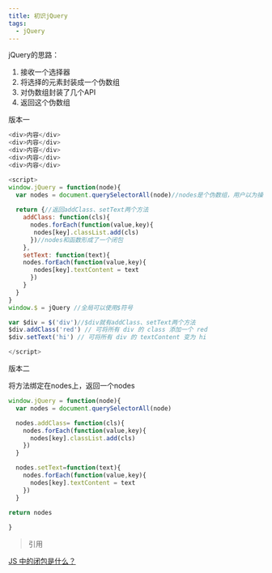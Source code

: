 ```yaml
---
title: 初识jQuery
tags:
  - jQuery
---
```


jQuery的思路：

1. 接收一个选择器
2. 将选择的元素封装成一个伪数组
3. 对伪数组封装了几个API
4. 返回这个伪数组

版本一

```javascript
<div>内容</div>
<div>内容</div>
<div>内容</div>
<div>内容</div>
<div>内容</div>

<script>
window.jQuery = function(node){
  var nodes = document.querySelectorAll(node)//nodes是个伪数组，用户以为操作的是node，其实是伪数组nodes
  
  return {//返回addClass、setText两个方法
    addClass: function(cls){
      nodes.forEach(function(value,key){
       nodes[key].classList.add(cls)
      })//nodes和函数形成了一个闭包
    },
    setText: function(text){
    nodes.forEach(function(value,key){
       nodes[key].textContent = text
      })
    }
  }
}
window.$ = jQuery //全局可以使用$符号

var $div = $('div')//$div就有addClass、setText两个方法
$div.addClass('red') // 可将所有 div 的 class 添加一个 red
$div.setText('hi') // 可将所有 div 的 textContent 变为 hi

</script>
```

版本二

将方法绑定在nodes上，返回一个nodes 

```javascript
window.jQuery = function(node){
  var nodes = document.querySelectorAll(node)

  nodes.addClass= function(cls){
    nodes.forEach(function(value,key){
      nodes[key].classList.add(cls)
    })
  }

  nodes.setText=function(text){
    nodes.forEach(function(value,key){
      nodes[key].textContent = text
    })
  }
     
return nodes

}
```
> 引用

[JS 中的闭包是什么？](https://zhuanlan.zhihu.com/p/22486908)
